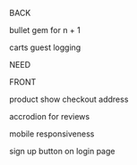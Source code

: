 BACK
<!-- dependent destroy -->
<!-- review doens't need a user -->

bullet gem for n + 1
<!-- mmembership option -->

carts guest logging

<!-- the cartoon out story needs to be put in cludinary -->
NEED


FRONT

product show
checkout
address

<!-- if you hover over title, turn both things yellow -->
<!-- same for proucts -->

<!-- For the flip grid of reviews: do we need six? Three may look bare? Only 6 for that grid otherwise 3? -->

<!-- hover on product iamges -->

accrodion for reviews

<!-- dropdown oils balms capsules -->

<!-- search option -->

mobile responsiveness

sign up button on login page

